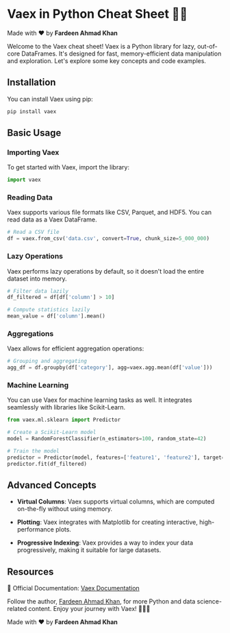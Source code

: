 # Vaex in Python Cheat Sheet 🐍🚀

Made with :heart: by **Fardeen Ahmad Khan**

Welcome to the Vaex cheat sheet! Vaex is a Python library for lazy, out-of-core DataFrames. It's designed for fast, memory-efficient data manipulation and exploration. Let's explore some key concepts and code examples.

## Installation

You can install Vaex using pip:

```bash
pip install vaex
```

## Basic Usage

### Importing Vaex

To get started with Vaex, import the library:

```python
import vaex
```

### Reading Data

Vaex supports various file formats like CSV, Parquet, and HDF5. You can read data as a Vaex DataFrame.

```python
# Read a CSV file
df = vaex.from_csv('data.csv', convert=True, chunk_size=5_000_000)
```

### Lazy Operations

Vaex performs lazy operations by default, so it doesn't load the entire dataset into memory.

```python
# Filter data lazily
df_filtered = df[df['column'] > 10]

# Compute statistics lazily
mean_value = df['column'].mean()
```

### Aggregations

Vaex allows for efficient aggregation operations:

```python
# Grouping and aggregating
agg_df = df.groupby(df['category'], agg=vaex.agg.mean(df['value']))
```

### Machine Learning

You can use Vaex for machine learning tasks as well. It integrates seamlessly with libraries like Scikit-Learn.

```python
from vaex.ml.sklearn import Predictor

# Create a Scikit-Learn model
model = RandomForestClassifier(n_estimators=100, random_state=42)

# Train the model
predictor = Predictor(model, features=['feature1', 'feature2'], target='target')
predictor.fit(df_filtered)
```

## Advanced Concepts

- **Virtual Columns**: Vaex supports virtual columns, which are computed on-the-fly without using memory.

- **Plotting**: Vaex integrates with Matplotlib for creating interactive, high-performance plots.

- **Progressive Indexing**: Vaex provides a way to index your data progressively, making it suitable for large datasets.

## Resources

📖 Official Documentation: [Vaex Documentation](https://vaex.io/docs/index.html)

Follow the author, [Fardeen Ahmad Khan](https://github.com/I-Fardeen), for more Python and data science-related content. Enjoy your journey with Vaex! 🐍🚀🌟

Made with :heart: by **Fardeen Ahmad Khan**
